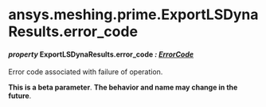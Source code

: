 # ansys.meshing.prime.ExportLSDynaResults.error_code



#### *property* ExportLSDynaResults.error_code *: [ErrorCode](ansys.meshing.prime.ErrorCode.md#ansys.meshing.prime.ErrorCode)*

Error code associated with failure of operation.

**This is a beta parameter**. **The behavior and name may change in the future**.

<!-- !! processed by numpydoc !! -->
